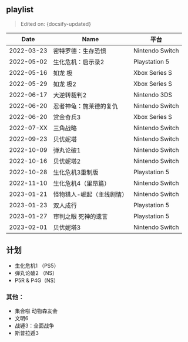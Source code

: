 ## playlist

> Edited on: {docsify-updated}

Date | Name | 平台
--- | --- | ---
2022-03-23 | 密特罗德：生存恐惧 | Nintendo Switch
2022-05-02 | 生化危机：启示录2 | Playstation 5
2022-05-16 | 如龙 极 | Xbox Series S
2022-05-29 | 如龙 极2 | Xbox Series S
2022-06-17 | 大逆转裁判2 | Nintendo 3DS
2022-06-20 | 忍者神龟：施莱德的复仇 | Nintendo Switch
2022-06-20 | 赏金奇兵3 | Xbox Series S
2022-07-XX | 三角战略  | Nintendo Switch
2022-09-23 | 贝优妮塔 | Nintendo Switch
2022-10-09 | 弹丸论破1 | Nintendo Switch
2022-10-16 | 贝优妮塔2 | Nintendo Switch
2022-10-28 | 生化危机3重制版 | Playstation 5
2022-11-10 | 生化危机4（里昂篇） | Nintendo Switch
2023-01-21 | 怪物猎人-崛起（主线剧情）| Nintendo Switch
2023-01-23 | 双人成行 | Playstation 5
2023-01-27 | 审判之眼 死神的遗言 | Playstation 5
2023-02-01 | 贝优妮塔3 | Nintendo Switch

## 计划
- 生化危机1 （PS5）
- 弹丸论破2 （NS）
- P5R & P4G（NS）

### 其他：
- 集合啦 动物森友会
- 文明6
- 战锤3：全面战争
- 斯普拉遁3
